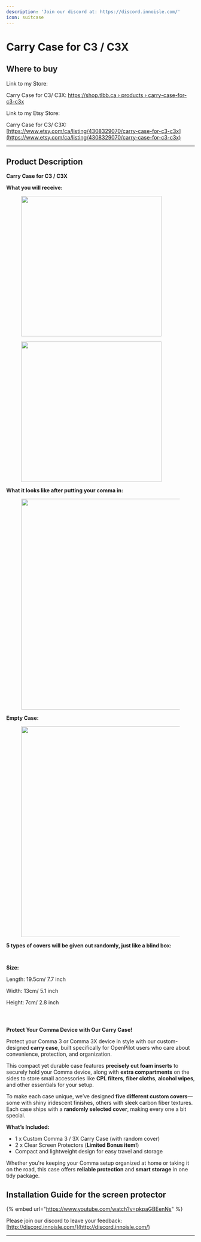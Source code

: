 ```yaml
---
description: 'Join our discord at: https://discord.innoisle.com/'
icon: suitcase
---
```


# Carry Case for C3 / C3X

## Where to buy

Link to my Store:&#x20;

Carry Case for C3/ C3X: [https://shop.tlbb.ca › products › carry-case-for-c3-c3x](https://shop.tlbb.ca/products/carry-case-for-c3-c3x)

Link to my Etsy Store:

Carry Case for C3/ C3X: [https://www.etsy.com/ca/listing/4308329070/carry-case-for-c3-c3x](https://www.etsy.com/ca/listing/4308329070/carry-case-for-c3-c3x)

***

## Product Description

**Carry Case for C3 / C3X**

**What you will receive:**

<div><figure><img src="../.gitbook/assets/IMG_9030-1.JPG" alt="" width="375"><figcaption></figcaption></figure> <figure><img src="../.gitbook/assets/8d3a177e-bd5b-42f9-9452-dc3b8d6ce34b.jpg" alt="" width="375"><figcaption></figcaption></figure></div>

**What it looks like after putting your comma in:**&#x20;

<figure><img src="../.gitbook/assets/IMG_9100.JPG" alt="" width="563"><figcaption></figcaption></figure>

**Empty Case:**

<figure><img src="../.gitbook/assets/IMG_9034.JPG" alt="" width="563"><figcaption></figcaption></figure>

**5 types of covers will be given out randomly, just like a blind box:**

<div><figure><img src="../.gitbook/assets/20250517_230258.jpg" alt=""><figcaption></figcaption></figure> <figure><img src="../.gitbook/assets/20250517_230403.jpg" alt=""><figcaption></figcaption></figure></div>

**Size:**

Length: 19.5cm/ 7.7 inch

Width: 13cm/ 5.1 inch

Height:  7cm/ 2.8 inch

<div><figure><img src="../.gitbook/assets/Photo 2025-05-20, 20 32 55.jpg" alt=""><figcaption></figcaption></figure> <figure><img src="../.gitbook/assets/Photo 2025-05-20, 20 33 54.jpg" alt=""><figcaption></figcaption></figure> <figure><img src="../.gitbook/assets/Photo 2025-05-20, 20 34 40.jpg" alt=""><figcaption></figcaption></figure></div>

**Protect Your Comma Device with Our Carry Case!**

Protect your Comma 3 or Comma 3X device in style with our custom-designed **carry case**, built specifically for OpenPilot users who care about convenience, protection, and organization.

This compact yet durable case features **precisely cut foam inserts** to securely hold your Comma device, along with **extra compartments** on the sides to store small accessories like **CPL filters**, **fiber cloths**, **alcohol wipes**, and other essentials for your setup.

To make each case unique, we’ve designed **five different custom covers**—some with shiny iridescent finishes, others with sleek carbon fiber textures. Each case ships with a **randomly selected cover**, making every one a bit special.

**What’s Included:**

* 1 x Custom Comma 3 / 3X Carry Case (with random cover)
* 2 x Clear Screen Protectors (**Limited Bonus item!**)
* Compact and lightweight design for easy travel and storage

Whether you're keeping your Comma setup organized at home or taking it on the road, this case offers **reliable protection** and **smart storage** in one tidy package.

## Installation Guide for the screen protector

{% embed url="https://www.youtube.com/watch?v=pkpaGBEenNs" %}



Please join our discord to leave your feedback: [http://discord.innoisle.com/](http://discord.innoisle.com/)

***


